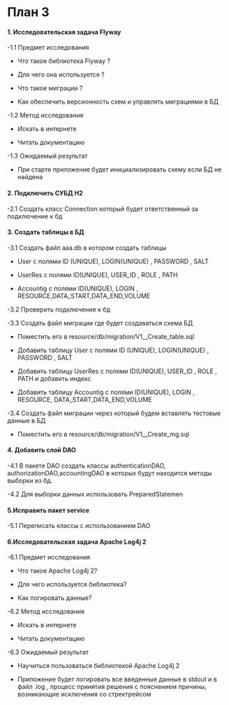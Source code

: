 # План 3

#### 1. Исследовательская задача Flyway 

-1.1 Предмет исследования 

* Что такое библиотека Flyway ?

* Для чего она используется ?

* Что такое миграции ?

* Как обеспечить версионность схем и управлять миграциями в БД

-1.2 Метод исследования 

* Искать в интернете

* Читать документацию

-1.3 Ожидаемый результат

* При старте приложение будет инициализировать схему если БД не найдена

#### 2. Подключить СУБД H2

-2.1 Создать класс Connection который будет ответственный за подключение к бд

#### 3. Создать таблицы в БД

-3.1 Создать файл aaa.db в котором создать таблицы

* User с полями ID (UNIQUE), LOGIN(UNIQUE) , PASSWORD , SALT

* UserRes с полями ID(UNIQUE), USER_ID , ROLE , PATH

* Accountig c полями  ID(UNIQUE), LOGIN , RESOURCE,DATA_START,DATA_END,VOLUME

-3.2 Проверить подключение к бд

-3.3 Создать файл миграции где будет создаваться схема БД

* Поместить его в resource/db/migration/V1__Create_table.sql

* Добавить таблицу User с полями ID (UNIQUE), LOGIN(UNIQUE) , PASSWORD , SALT

* Добавить таблицу  UserRes с полями ID(UNIQUE), USER_ID , ROLE , PATH и добавить индекс 

* Добавить таблицу  Accountig c полями  ID(UNIQUE), LOGIN , RESOURCE, DATA_START,DATA_END,VOLUME

-3.4 Создать файл миграции через который будем вставлять тестовые данные в БД

* Поместить его в resource/db/migration/V1__Create_mg.sql  

#### 4. Добавить слой DAO

-4.1 В пакете DAO создать классы authenticationDAO, authorizationDAO,accountingDAO в которых будут находится методы выборки из бд.

-4.2 Для выборки данных использовать PreparedStatemen

#### 5.Исправить пакет service

-5.1 Переписать классы с использованием DAO

#### 6.Исследовательская задача Apache Log4j 2

-6.1 Предмет исследования 

* Что такое Apache Log4j 2?

* Для чего используется библиотека?

* Как логировать данные?

-6.2 Метод исследования 

* Искать в интернете

* Читать документацию

-6.3 Ожидаемый результат

* Научиться пользоваться библиотекой Apache Log4j 2

* Приложение будет логировать все введенные данные в stdout и в  файл .log , процесс принятия решения с пояснением причины, возникающие исключения со стректрейсом
